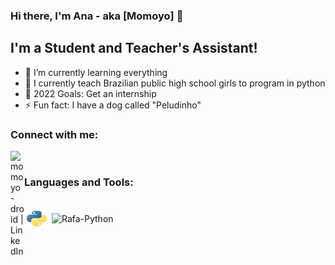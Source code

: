 ### Hi there, I'm Ana - aka [Momoyo] 👋 

## I'm a Student and Teacher's Assistant!

- 🌱 I’m currently learning everything 
- 👯 I currently teach Brazilian public high school girls to program in python
- 🥅 2022 Goals: Get an internship
- ⚡ Fun fact: I have a dog called "Peludinho"

### Connect with me:

[<img align="left" alt="momoyo-droid | LinkedIn" width="22px" src="https://cdn.jsdelivr.net/gh/devicons/devicon/icons/linkedin/linkedin-original.svg" />][linkedin]

<br />

### Languages and Tools:

<div style="display: inline_block"><br> 
    <img align="center" alt="Rafa-Python" height="30" width="40" src="https://raw.githubusercontent.com/devicons/devicon/master/icons/python/python-original.svg">
    <img align="center" alt="Rafa-Python" height="30" width="40" src="https://cdn.jsdelivr.net/gh/devicons/devicon/icons/c/c-original.svg">
</div>

<br />
<br />

[linkedin]: https://www.linkedin.com/in/ana-de-oliveira-a76027198/
